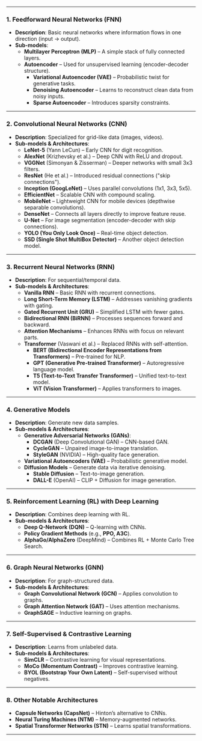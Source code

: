 
---

### **1. Feedforward Neural Networks (FNN)**

- **Description**: Basic neural networks where information flows in one direction (input → output).
- **Sub-models**:
  - **Multilayer Perceptron (MLP)** – A simple stack of fully connected layers.
  - **Autoencoder** – Used for unsupervised learning (encoder-decoder structure).
    - **Variational Autoencoder (VAE)** – Probabilistic twist for generative tasks.
    - **Denoising Autoencoder** – Learns to reconstruct clean data from noisy inputs.
    - **Sparse Autoencoder** – Introduces sparsity constraints.

---

### **2. Convolutional Neural Networks (CNN)**

- **Description**: Specialized for grid-like data (images, videos).
- **Sub-models & Architectures**:
  - **LeNet-5** (Yann LeCun) – Early CNN for digit recognition.
  - **AlexNet** (Krizhevsky et al.) – Deep CNN with ReLU and dropout.
  - **VGGNet** (Simonyan & Zisserman) – Deeper networks with small 3x3 filters.
  - **ResNet** (He et al.) – Introduced residual connections ("skip connections").
  - **Inception (GoogLeNet)** – Uses parallel convolutions (1x1, 3x3, 5x5).
  - **EfficientNet** – Scalable CNN with compound scaling.
  - **MobileNet** – Lightweight CNN for mobile devices (depthwise separable convolutions).
  - **DenseNet** – Connects all layers directly to improve feature reuse.
  - **U-Net** – For image segmentation (encoder-decoder with skip connections).
  - **YOLO (You Only Look Once)** – Real-time object detection.
  - **SSD (Single Shot MultiBox Detector)** – Another object detection model.

---

### **3. Recurrent Neural Networks (RNN)**

- **Description**: For sequential/temporal data.
- **Sub-models & Architectures**:
  - **Vanilla RNN** – Basic RNN with recurrent connections.
  - **Long Short-Term Memory (LSTM)** – Addresses vanishing gradients with gating.
  - **Gated Recurrent Unit (GRU)** – Simplified LSTM with fewer gates.
  - **Bidirectional RNN (BiRNN)** – Processes sequences forward and backward.
  - **Attention Mechanisms** – Enhances RNNs with focus on relevant parts.
  - **Transformer** (Vaswani et al.) – Replaced RNNs with self-attention.
    - **BERT (Bidirectional Encoder Representations from Transformers)** – Pre-trained for NLP.
    - **GPT (Generative Pre-trained Transformer)** – Autoregressive language model.
    - **T5 (Text-to-Text Transfer Transformer)** – Unified text-to-text model.
    - **ViT (Vision Transformer)** – Applies transformers to images.

---

### **4. Generative Models**

- **Description**: Generate new data samples.
- **Sub-models & Architectures**:
  - **Generative Adversarial Networks (GANs)**:
    - **DCGAN** (Deep Convolutional GAN) – CNN-based GAN.
    - **CycleGAN** – Unpaired image-to-image translation.
    - **StyleGAN** (NVIDIA) – High-quality face generation.
  - **Variational Autoencoders (VAE)** – Probabilistic generative model.
  - **Diffusion Models** – Generate data via iterative denoising.
    - **Stable Diffusion** – Text-to-image generation.
    - **DALL-E** (OpenAI) – CLIP + Diffusion for image generation.

---

### **5. Reinforcement Learning (RL) with Deep Learning**

- **Description**: Combines deep learning with RL.
- **Sub-models & Architectures**:
  - **Deep Q-Network (DQN)** – Q-learning with CNNs.
  - **Policy Gradient Methods** (e.g., **PPO, A3C**).
  - **AlphaGo/AlphaZero** (DeepMind) – Combines RL + Monte Carlo Tree Search.

---

### **6. Graph Neural Networks (GNN)**

- **Description**: For graph-structured data.
- **Sub-models & Architectures**:
  - **Graph Convolutional Network (GCN)** – Applies convolution to graphs.
  - **Graph Attention Network (GAT)** – Uses attention mechanisms.
  - **GraphSAGE** – Inductive learning on graphs.

---

### **7. Self-Supervised & Contrastive Learning**

- **Description**: Learns from unlabeled data.
- **Sub-models & Architectures**:
  - **SimCLR** – Contrastive learning for visual representations.
  - **MoCo (Momentum Contrast)** – Improves contrastive learning.
  - **BYOL (Bootstrap Your Own Latent)** – Self-supervised without negatives.

---

### **8. Other Notable Architectures**

- **Capsule Networks (CapsNet)** – Hinton’s alternative to CNNs.
- **Neural Turing Machines (NTM)** – Memory-augmented networks.
- **Spatial Transformer Networks (STN)** – Learns spatial transformations.

---
